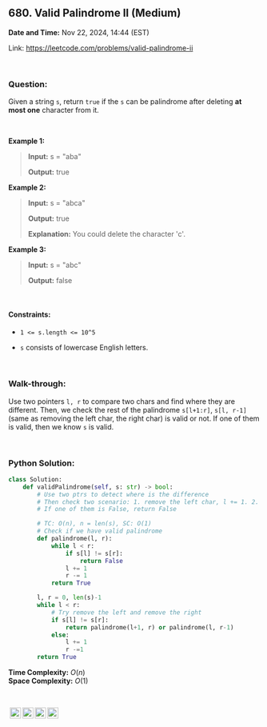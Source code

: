 ## 680. Valid Palindrome II (Medium)
**Date and Time:** Nov 22, 2024, 14:44 (EST)

Link: https://leetcode.com/problems/valid-palindrome-ii

<br>

### Question:
Given a string `s`, return `true` if the `s` can be palindrome after deleting **at most one** character from it.

<br>

**Example 1:**
> **Input:** s = "aba"
> 
> **Output:** true

**Example 2:**
> **Input:** s = "abca"
> 
> **Output:** true
>
> **Explanation:** You could delete the character 'c'.

**Example 3:**
> **Input:** s = "abc"
> 
> **Output:** false

<br>

#### Constraints:
* `1 <= s.length <= 10^5`

* `s` consists of lowercase English letters.

<br>

### Walk-through: 
Use two pointers `l, r` to compare two chars and find where they are different. Then, we check the rest of the palindrome `s[l+1:r]`, `s[l, r-1]` (same as removing the left char, the right char) is valid or not. If one of them is valid, then we know `s` is valid.

<br>

### Python Solution:
```python
class Solution:
    def validPalindrome(self, s: str) -> bool:
        # Use two ptrs to detect where is the difference
        # Then check two scenario: 1. remove the left char, l += 1. 2. remove the right char, r -= 1
        # If one of them is False, return False

        # TC: O(n), n = len(s), SC: O(1)
        # Check if we have valid palindrome
        def palindrome(l, r):
            while l < r:
                if s[l] != s[r]:
                    return False
                l += 1
                r -= 1
            return True

        l, r = 0, len(s)-1
        while l < r:
            # Try remove the left and remove the right
            if s[l] != s[r]:
                return palindrome(l+1, r) or palindrome(l, r-1)
            else:
                l += 1
                r -=1
        return True
```
**Time Complexity:** $O(n)$ <br>
**Space Complexity:** $O(1)$

<br>

<img style="height:22px!important;margin-left:3px;vertical-align:text-bottom;" src="https://mirrors.creativecommons.org/presskit/icons/cc.svg?ref=chooser-v1" alt="CC BY-NC-SA" title="CC BY-NC-SA"><img style="height:22px!important;margin-left:3px;vertical-align:text-bottom;" src="https://mirrors.creativecommons.org/presskit/icons/by.svg?ref=chooser-v1" alt="BY: credit must be given to the creator" title="BY: credit must be given to the creator"><img style="height:22px!important;margin-left:3px;vertical-align:text-bottom;" src="https://mirrors.creativecommons.org/presskit/icons/nc.svg?ref=chooser-v1" alt="NC: Only noncommercial uses of the work are permitted" title="NC: Only noncommercial uses of the work are permitted"><img style="height:22px!important;margin-left:3px;vertical-align:text-bottom;" src="https://mirrors.creativecommons.org/presskit/icons/sa.svg?ref=chooser-v1" alt="SA: Adaptations must be shared under the same terms" title="SA: Adaptations must be shared under the same terms">